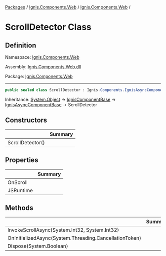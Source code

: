 [Packages](../../README.md) / [Ignis.Components.Web](../README.md) / [Ignis.Components.Web](README.md) /

# ScrollDetector Class

## Definition

Namespace: [Ignis.Components.Web](README.md)

Assembly: [Ignis.Components.Web.dll](../README.md)

Package: [Ignis.Components.Web](https://www.nuget.org/packages/Ignis.Components.Web)

---

```csharp
public sealed class ScrollDetector : Ignis.Components.IgnisAsyncComponentBase
```

Inheritance: [System.Object](https://learn.microsoft.com/en-us/dotnet/api/System.Object) → [IgnisComponentBase](../../Ignis.Components/Ignis.Components/Ignis.Components.IgnisComponentBase.md) → [IgnisAsyncComponentBase](../../Ignis.Components/Ignis.Components/Ignis.Components.IgnisAsyncComponentBase.md) → ScrollDetector

## Constructors

|                  | Summary |
| ---------------- | ------- |
| ScrollDetector() |         |

## Properties

|           | Summary |
| --------- | ------- |
| OnScroll  |         |
| JSRuntime |         |

## Methods

|                                                        | Summary |
| ------------------------------------------------------ | ------- |
| InvokeScrollAsync(System.Int32, System.Int32)          |         |
| OnInitializedAsync(System.Threading.CancellationToken) |         |
| Dispose(System.Boolean)                                |         |
